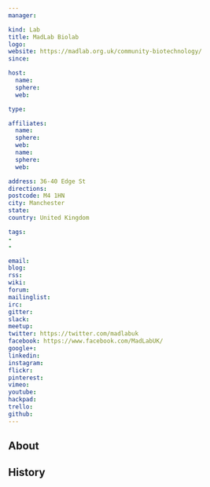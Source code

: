 ```yaml
---
manager:

kind: Lab
title: MadLab Biolab
logo:
website: https://madlab.org.uk/community-biotechnology/
since:

host:
  name:
  sphere:
  web:

type:

affiliates:
  name:
  sphere:
  web:
  name:
  sphere:
  web:

address: 36-40 Edge St
directions:
postcode: M4 1HN
city: Manchester
state:
country: United Kingdom

tags:
-
-

email:
blog:
rss:
wiki:
forum:
mailinglist:
irc:
gitter:
slack:
meetup:
twitter: https://twitter.com/madlabuk
facebook: https://www.facebook.com/MadLabUK/
google+:
linkedin:
instagram:
flickr:
pinterest:
vimeo:
youtube:
hackpad:
trello:
github:
---
```


## About

## History
